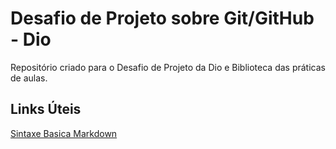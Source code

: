 # Desafio de Projeto sobre Git/GitHub - Dio
Repositório criado para o Desafio de Projeto da Dio e Biblioteca das práticas de aulas.

## Links Úteis
[Sintaxe Basica Markdown](https://www.markdownguide.org/basic-syntax/)
